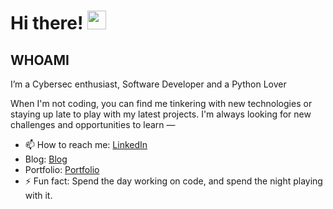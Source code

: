 
# Hi there! <img src="https://github.com/TheDudeThatCode/TheDudeThatCode/blob/master/Assets/Hi.gif" width="30" />

## WHOAMI 
<p>  
   I’m a Cybersec enthusiast, Software Developer and a Python Lover
  
When I'm not coding, you can find me tinkering with new technologies or staying up late to play with my latest projects. I'm always looking for new challenges and opportunities to learn
—

</p>

- 📫 How to reach me: [LinkedIn](https://www.linkedin.com/in/shem-aduda/)
- Blog: [Blog](https://aduda-shem.github.io/)
- Portfolio: [Portfolio](https://dev-portfolio-wine.vercel.app/)
- ⚡ Fun fact: Spend the day working on code, and spend the night playing with it.
